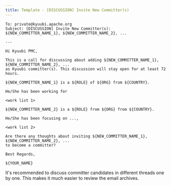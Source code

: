 ```yaml
---
title: Template - [DISCUSSION] Invite New Committer(s)
---
```

<!---
  Licensed under the Apache License, Version 2.0 (the "License");
  you may not use this file except in compliance with the License.
  You may obtain a copy of the License at

   http://www.apache.org/licenses/LICENSE-2.0

  Unless required by applicable law or agreed to in writing, software
  distributed under the License is distributed on an "AS IS" BASIS,
  WITHOUT WARRANTIES OR CONDITIONS OF ANY KIND, either express or implied.
  See the License for the specific language governing permissions and
  limitations under the License. See accompanying LICENSE file.
-->

```textmate
To: private@kyuubi.apache.org
Subject: [DISCUSSION] Invite New Committer(s): ${NEW_COMMITTER_NAME_1}, ${NEW_COMMITTER_NAME_2}, ...

---

Hi Kyuubi PMC,

This is a call for discussing about adding ${NEW_COMMITTER_NAME_1}, ${NEW_COMMITTER_NAME_2}, ...
as Kyuubi committer(s). This discussion will stay open for at least 72 hours.

${NEW_COMMITTER_NAME_1} is a ${ROLE} of ${ORG} from ${COUNTRY}.  

He/She has been working for

<work list 1> 

${NEW_COMMITTER_NAME_2} is a ${ROLE} from ${ORG} from ${COUNTRY}.

He/She has been focusing on ...,

<work list 2> 

Are there any thoughts about inviting ${NEW_COMMITTER_NAME_1}, ${NEW_COMMITTER_NAME_2}, ...
to become a committer?

Best Regards,

${YOUR_NAME}
```

It's recommended to discuss committer candidates in different threads one by one.
This makes it much easier to review the email archives.


